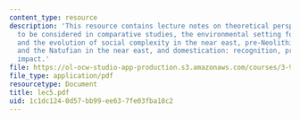 ```yaml
---
content_type: resource
description: 'This resource contains lecture notes on theoretical perspectives; variables
  to be considered in comparative studies, the environmental setting for domestication
  and the evolution of social complexity in the near east, pre-Neolithic adaptations
  and the Natufian in the near east, and domestication: recognition, processes, and
  impact.'
file: https://ol-ocw-studio-app-production.s3.amazonaws.com/courses/3-986-the-human-past-introduction-to-archaeology-fall-2006/1c1dc1240d57bb99ee637fe03fba18c2_lec5.pdf
file_type: application/pdf
resourcetype: Document
title: lec5.pdf
uid: 1c1dc124-0d57-bb99-ee63-7fe03fba18c2
---
```

